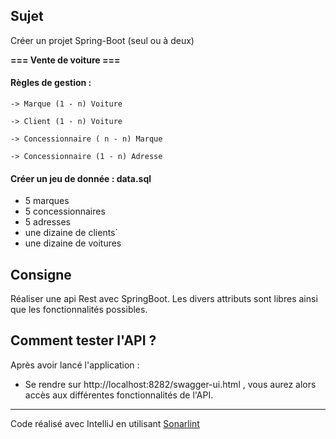 ## Sujet
Créer un projet Spring-Boot (seul ou à deux)

**=== Vente de voiture ===**

#### Règles de gestion :

`-> Marque (1 - n) Voiture`

`-> Client (1 - n) Voiture`

`-> Concessionnaire ( n - n) Marque`

`-> Concessionnaire (1 - n) Adresse`

#### Créer un jeu de donnée : data.sql
- 5 marques
- 5 concessionnaires
- 5 adresses
- une dizaine de clients`
- une dizaine de voitures

## Consigne
Réaliser une api Rest avec SpringBoot.
Les divers attributs sont libres ainsi que les fonctionnalités possibles.

## Comment tester l'API ?
Après avoir lancé l'application :
- Se rendre sur http://localhost:8282/swagger-ui.html , vous aurez alors accès aux différentes fonctionnalités de l'API.

------------

Code réalisé avec IntelliJ en utilisant [Sonarlint](https://www.sonarlint.org/ "Sonarlint")

